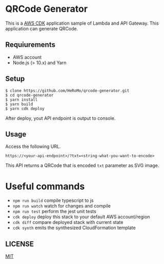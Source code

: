 # QRCode Generator 

This is a [AWS CDK](https://aws.amazon.com/cdk/) application sample of Lambda and API Gateway.
This application can generate QRCode.

## Requiurements

- AWS account
- Node.js (> 10.x) and Yarn

## Setup

```console
$ clone https://github.com/HeRoMo/qrcode-generator.git
$ cd qrcode-generator
$ yarn install
$ yarn build
$ yarn cdk deploy
```

After deploy, yout API endpoint is output to console.

## Usage

Access the following URL.

```
https://<your-api-endpoint>/?txt=<string-what-you-want-to-encode>
```

This API returns a QRCode that is encoded `txt` parameter as SVG image.

# Useful commands

 * `npm run build`   compile typescript to js
 * `npm run watch`   watch for changes and compile
 * `npm run test`    perform the jest unit tests
 * `cdk deploy`      deploy this stack to your default AWS account/region
 * `cdk diff`        compare deployed stack with current state
 * `cdk synth`       emits the synthesized CloudFormation template

## LICENSE

[MIT](LICENSE)
